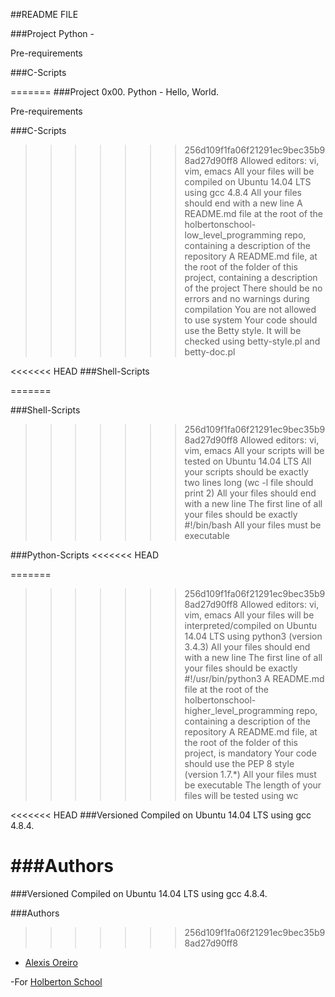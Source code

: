 ##README FILE

###Project  Python - 


Pre-requirements 


###C-Scripts

=======
###Project 0x00. Python - Hello, World.

Pre-requirements 

###C-Scripts


>>>>>>> 256d109f1fa06f21291ec9bec35b98ad27d90ff8
Allowed editors: vi, vim, emacs
All your files will be compiled on Ubuntu 14.04 LTS using gcc 4.8.4
All your files should end with a new line
A README.md file at the root of the holbertonschool-low_level_programming repo, containing a description of the repository
A README.md file, at the root of the folder of this project, containing a description of the project
There should be no errors and no warnings during compilation
You are not allowed to use system
Your code should use the Betty style. It will be checked using betty-style.pl and betty-doc.pl

<<<<<<< HEAD
###Shell-Scripts

=======

###Shell-Scripts
>>>>>>> 256d109f1fa06f21291ec9bec35b98ad27d90ff8
	Allowed editors: vi, vim, emacs
	All your scripts will be tested on Ubuntu 14.04 LTS
	All your scripts should be exactly two lines long (wc -l file should print 2)
	All your files should end with a new line
	The first line of all your files should be exactly #!/bin/bash
	All your files must be executable


###Python-Scripts
<<<<<<< HEAD

=======
>>>>>>> 256d109f1fa06f21291ec9bec35b98ad27d90ff8
	Allowed editors: vi, vim, emacs
	All your files will be interpreted/compiled on Ubuntu 14.04 LTS using python3 (version 3.4.3)
	All your files should end with a new line
	The first line of all your files should be exactly #!/usr/bin/python3
	A README.md file at the root of the holbertonschool-higher_level_programming repo, containing a description of the repository
	A README.md file, at the root of the folder of this project, is mandatory
	Your code should use the PEP 8 style (version 1.7.*)
	All your files must be executable
	The length of your files will be tested using wc

<<<<<<< HEAD
###Versioned 
Compiled on Ubuntu 14.04 LTS using gcc 4.8.4.

###Authors 
=======

###Versioned 
Compiled on Ubuntu 14.04 LTS using gcc 4.8.4.


###Authors 

>>>>>>> 256d109f1fa06f21291ec9bec35b98ad27d90ff8
- [Alexis Oreiro](https://github.com/alexoreiro)

-For [Holberton School](https://www.holbertonschool.com/uy)
